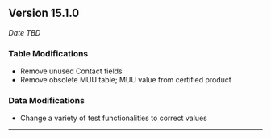 
## Version 15.1.0
_Date TBD_

### Table Modifications
* Remove unused Contact fields
* Remove obsolete MUU table; MUU value from certified product

### Data Modifications
* Change a variety of test functionalities to correct values

---
